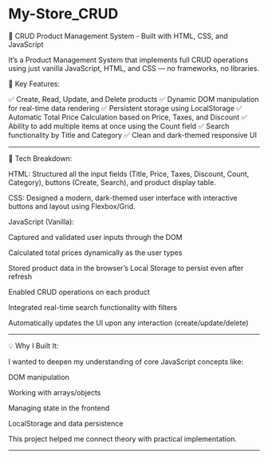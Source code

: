 # My-Store_CRUD
🚀 CRUD Product Management System - Built with HTML, CSS, and JavaScript

 It’s a Product Management System that implements full CRUD operations using just vanilla JavaScript, HTML, and CSS — no frameworks, no libraries.

🔧 Key Features:

✅ Create, Read, Update, and Delete products
✅ Dynamic DOM manipulation for real-time data rendering
✅ Persistent storage using LocalStorage
✅ Automatic Total Price Calculation based on Price, Taxes, and Discount
✅ Ability to add multiple items at once using the Count field
✅ Search functionality by Title and Category
✅ Clean and dark-themed responsive UI


---

🧠 Tech Breakdown:

HTML: Structured all the input fields (Title, Price, Taxes, Discount, Count, Category), buttons (Create, Search), and product display table.

CSS: Designed a modern, dark-themed user interface with interactive buttons and layout using Flexbox/Grid.

JavaScript (Vanilla):

Captured and validated user inputs through the DOM

Calculated total prices dynamically as the user types

Stored product data in the browser’s Local Storage to persist even after refresh

Enabled CRUD operations on each product

Integrated real-time search functionality with filters

Automatically updates the UI upon any interaction (create/update/delete)




---

💡 Why I Built It:

I wanted to deepen my understanding of core JavaScript concepts like:

DOM manipulation

Working with arrays/objects

Managing state in the frontend

LocalStorage and data persistence


This project helped me connect theory with practical implementation.


---
